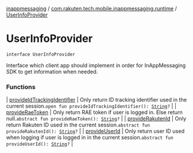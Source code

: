 [inappmessaging](../../index.md) / [com.rakuten.tech.mobile.inappmessaging.runtime](../index.md) / [UserInfoProvider](./index.md)

# UserInfoProvider

`interface UserInfoProvider`

Interface which client app should implement in order for InAppMessaging SDK to get information
when needed.

### Functions

| [provideIdTrackingIdentifier](provide-id-tracking-identifier.md) | Only return ID tracking identifier used in the current session.`open fun provideIdTrackingIdentifier(): `[`String`](https://kotlinlang.org/api/latest/jvm/stdlib/kotlin/-string/index.html)`?` |
| [provideRaeToken](provide-rae-token.md) | Only return RAE token if user is logged in. Else return null.`abstract fun provideRaeToken(): `[`String`](https://kotlinlang.org/api/latest/jvm/stdlib/kotlin/-string/index.html)`?` |
| [provideRakutenId](provide-rakuten-id.md) | Only return Rakuten ID used in the current session.`abstract fun provideRakutenId(): `[`String`](https://kotlinlang.org/api/latest/jvm/stdlib/kotlin/-string/index.html)`?` |
| [provideUserId](provide-user-id.md) | Only return user ID used when logging if user is logged in in the current session.`abstract fun provideUserId(): `[`String`](https://kotlinlang.org/api/latest/jvm/stdlib/kotlin/-string/index.html)`?` |

